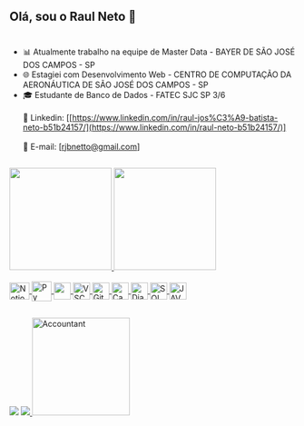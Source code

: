 ## Olá, sou o Raul Neto 🤝 <h1>

* 📊 Atualmente trabalho na equipe de Master Data - BAYER DE SÃO JOSÉ DOS CAMPOS - SP
* 🌐 Estagiei com Desenvolvimento Web - CENTRO DE COMPUTAÇÃO DA AERONÁUTICA DE SÃO JOSÉ DOS CAMPOS - SP
* 🎓 Estudante de Banco de Dados - FATEC SJC SP 3/6 <br></br>
 💬 Linkedin: [[https://www.linkedin.com/in/raul-jos%C3%A9-batista-neto-b51b24157/](https://www.linkedin.com/in/raul-neto-b51b24157/)] <br></br>
 💬 E-mail: [rjbnetto@gmail.com] 
##

<div>
  <a href="https://github.com/Raulnt">
  <img height="180em" src="https://github-readme-stats.vercel.app/api?username=Raulnt&show_icons=true&theme=dark&include_all_commits=true&count_private=true"/>
  <img height="180em" src="https://github-readme-stats.vercel.app/api/top-langs/?username=Raulnt&layout=compact&langs=compact&langs_count=168&theme=dark"/>
</div>


<div style="display: inline_block"><br>
  <img align="center" alt="Notion" height="30" width="35" sticky="s" src="https://github.com/AndreMeneses0103/API_1_SEMESTRE/assets/127263243/305c4afc-61f5-4ab5-a358-a4a880e4a7cc" />
  <img align="center" alt="Py" heigth="30" width="35" src="https://cdn.jsdelivr.net/gh/devicons/devicon/icons/python/python-original.svg" />
  <img align="center" alt"JSON" height="30" width"35" src="https://user-images.githubusercontent.com/111203231/233870200-deb22a10-a7e3-4d06-9d31-63ae0354aad0.png"/>
  <img align="center" alt="VSCode" heigth="30" width="30" src="https://cdn.jsdelivr.net/gh/devicons/devicon/icons/vscode/vscode-original.svg" />
  <img align="center" alt="Git" heigth="26" width="30" sticky="s" src="https://cdn.jsdelivr.net/gh/devicons/devicon/icons/git/git-original.svg" />
  <img align="center" alt="Canva" heigth="30" width="30" sticky="s" src="https://cdn.jsdelivr.net/gh/devicons/devicon/icons/canva/canva-original.svg" /> 
  <img align="center" alt="Django" heigth="30" width="30" sticky="s" src="https://github.com/raulnt/raulnt/assets/127263427/14987f99-b865-4e42-ad7c-b7ab15550ab7" />
  <img align="center" alt="SQL" heigth="30" width="30" sticky="s" src="https://github.com/raulnt/raulnt/assets/127263427/e4c0a66b-967f-460d-9d56-047126a7ba24" />
  <img align="center" alt="JAVA" heigth="30" width="30" sticky="s" src="https://github.com/raulnt/raulnt/assets/127263427/892b2ff6-a268-4e85-a4a4-d325314d08ad" />
</div>

##
</div>
<div>
<a href = "https://www.instagram.com/raulntt_/"><img src="https://img.shields.io/badge/Instagram-E4405F?style=for-the-badge&logo=instagram&logoColor=white" target="_blank"><a/>
<a href = "https://www.linkedin.com/in/raul-josé-batista-neto-b51b24157/"><img src="https://img.shields.io/badge/LinkedIn-0077B5?style=for-the-badge&logo=linkedin&logoColor=white" target="_blank">
<img align="" alt="Accountant" heigth="90" width="172" sticky="s" src="https://komarev.com/ghpvc/?username=raulnt-username&label=PROFILE+VIEWS" />
</div>
